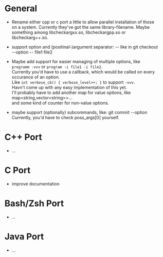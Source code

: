 General
=======
- Rename either cpp or c port a little to allow parallel installation
  of those on a system. Currently they've got the same library-filename.
  Maybe something among libcheckargxx.so, libcheckargpp.so or libcheckarg++.so.

- support option and (positinal-)argument separator: --
    like in git checkout --option -- file1 file2


- Maybe add support for easier managing of multiple options,
  like ```programm -vvv``` or ```program -i file1 -i file2```.<br>
  Currently you'd have to use a callback,
  which would be called on every occurance of an option.<br>
  Like ```int verbose_cb() { verbose_level++; }``` to support ```-vvv```.<br>
  Havn't come up with any easy implementation of this yet.<br>
  I'll probably have to add another map for value options,
  like map&lt;string,vector&lt;string&gt;&gt;... <br>
  and some kind of counter for non-value options.

- maybe support (optionally) subcommands, like: git commit --option
  Currently, you'd have to check poss_args[0] yourself.


C++ Port
========
- ...

C Port
======
- improve documentation

Bash/Zsh Port
=============
- ...

Java Port
=========
- ...
